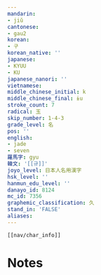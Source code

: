 ```yaml
---
mandarin:
- jiǔ
cantonese:
- gau2
korean:
- 구
korean_native: ''
japanese:
- KYUU
- KU
japanese_nanori: ''
vietnamese:
middle_chinese_initial: k
middle_chinese_final: ɨu
stroke_count: 7
radical: 玉
skip_number: 1-4-3
grade_level: 名
pos: ''
english:
- jade
- seven
羅馬字: gyu
韓文: '[[규]]'
joyo_level: 日本人名用漢字
hsk_level: ''
hanmun_edu_level: ''
danayo_id: 8124
mc_id: 7356
graphemic_classification: 久
stand_in: 'FALSE'
aliases:
---
```

```meta-bind-embed
[[nav/char_info]]
```

# Notes
